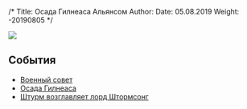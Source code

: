 /*
Title: Осада Гилнеаса Альянсом
Author:
Date: 05.08.2019
Weight: -20190805
*/

![](https://i.postimg.cc/jjz4bY0v/image.png)

## События
- [Военный совет](/events/stormwind-board)
- [Осада Гилнеаса](/events/siege-of-gilneas)
- [Штурм возглавляет лорд Штормсонг](/events/gilneas-assault)